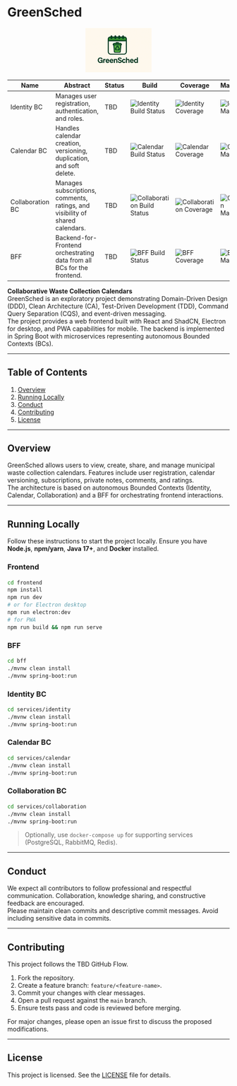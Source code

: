 # GreenSched

<p align="center">
  <img src="docs/logo/greensched-logo.png" alt="GreenSched Logo" width="150"/>
</p>

<!-- Tabella BC con badge -->
<table align="center">
  <thead>
    <tr>
      <th>Name</th>
      <th>Abstract</th>
      <th>Status</th>
      <th>Build</th>
      <th>Coverage</th>
      <th>Maintainability</th>
    </tr>
  </thead>
  <tbody>
    <tr>
      <td>Identity BC</td>
      <td>Manages user registration, authentication, and roles.</td>
      <td>TBD</td>
      <td><img src="https://img.shields.io/github/actions/workflow/status/username/greensched-identity/ci.yml?branch=main" alt="Identity Build Status"/></td>
      <td><img src="https://sonarqube.example.com/api/badges/coverage?key=greensched-identity" alt="Identity Coverage"/></td>
      <td><img src="https://sonarqube.example.com/api/badges/maintainability?key=greensched-identity" alt="Identity Maintainability"/></td>
    </tr>
    <tr>
      <td>Calendar BC</td>
      <td>Handles calendar creation, versioning, duplication, and soft delete.</td>
      <td>TBD</td>
      <td><img src="https://img.shields.io/github/actions/workflow/status/username/greensched-calendar/ci.yml?branch=main" alt="Calendar Build Status"/></td>
      <td><img src="https://sonarqube.example.com/api/badges/coverage?key=greensched-calendar" alt="Calendar Coverage"/></td>
      <td><img src="https://sonarqube.example.com/api/badges/maintainability?key=greensched-calendar" alt="Calendar Maintainability"/></td>
    </tr>
    <tr>
      <td>Collaboration BC</td>
      <td>Manages subscriptions, comments, ratings, and visibility of shared calendars.</td>
      <td>TBD</td>
      <td><img src="https://img.shields.io/github/actions/workflow/status/username/greensched-collaboration/ci.yml?branch=main" alt="Collaboration Build Status"/></td>
      <td><img src="https://sonarqube.example.com/api/badges/coverage?key=greensched-collaboration" alt="Collaboration Coverage"/></td>
      <td><img src="https://sonarqube.example.com/api/badges/maintainability?key=greensched-collaboration" alt="Collaboration Maintainability"/></td>
    </tr>
    <tr>
      <td>BFF</td>
      <td>Backend-for-Frontend orchestrating data from all BCs for the frontend.</td>
      <td>TBD</td>
      <td><img src="https://img.shields.io/github/actions/workflow/status/username/greensched-bff/ci.yml?branch=main" alt="BFF Build Status"/></td>
      <td><img src="https://sonarqube.example.com/api/badges/coverage?key=greensched-bff" alt="BFF Coverage"/></td>
      <td><img src="https://sonarqube.example.com/api/badges/maintainability?key=greensched-bff" alt="BFF Maintainability"/></td>
    </tr>
  </tbody>
</table>

**Collaborative Waste Collection Calendars**  
GreenSched is an exploratory project demonstrating Domain-Driven Design (DDD), Clean Architecture (CA), Test-Driven Development (TDD), Command Query Separation (CQS), and event-driven messaging.  
The project provides a web frontend built with React and ShadCN, Electron for desktop, and PWA capabilities for mobile. The backend is implemented in Spring Boot with microservices representing autonomous Bounded Contexts (BCs).

---

## Table of Contents

1. [Overview](#overview)  
2. [Running Locally](#running-locally)  
3. [Conduct](#conduct)  
4. [Contributing](#contributing)  
5. [License](#license)

---

## Overview

GreenSched allows users to view, create, share, and manage municipal waste collection calendars. Features include user registration, calendar versioning, subscriptions, private notes, comments, and ratings.  
The architecture is based on autonomous Bounded Contexts (Identity, Calendar, Collaboration) and a BFF for orchestrating frontend interactions.

---

## Running Locally

Follow these instructions to start the project locally. Ensure you have **Node.js**, **npm/yarn**, **Java 17+**, and **Docker** installed.  

### Frontend
```bash
cd frontend
npm install
npm run dev
# or for Electron desktop
npm run electron:dev
# for PWA
npm run build && npm run serve
```

### BFF
```bash
cd bff
./mvnw clean install
./mvnw spring-boot:run
```

### Identity BC
```bash
cd services/identity
./mvnw clean install
./mvnw spring-boot:run
```

### Calendar BC
```bash
cd services/calendar
./mvnw clean install
./mvnw spring-boot:run
```

### Collaboration BC
```bash
cd services/collaboration
./mvnw clean install
./mvnw spring-boot:run
```

> Optionally, use `docker-compose up` for supporting services (PostgreSQL, RabbitMQ, Redis).

---

## Conduct

We expect all contributors to follow professional and respectful communication. Collaboration, knowledge sharing, and constructive feedback are encouraged.  
Please maintain clean commits and descriptive commit messages. Avoid including sensitive data in commits.

---

## Contributing

This project follows the TBD GitHub Flow.  
1. Fork the repository.  
2. Create a feature branch: `feature/<feature-name>`.  
3. Commit your changes with clear messages.  
4. Open a pull request against the `main` branch.  
5. Ensure tests pass and code is reviewed before merging.  

For major changes, please open an issue first to discuss the proposed modifications.

---

## License

This project is licensed. See the [LICENSE](LICENSE) file for details.
